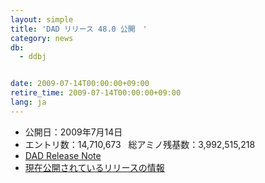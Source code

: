 ```yaml
---
layout: simple
title: 'DAD リリース 48.0 公開　'
category: news
db:
  - ddbj


date: 2009-07-14T00:00:00+09:00
retire_time: 2009-07-14T00:00:00+09:00
lang: ja
---
```


<ul>
    <li>公開日：2009年7月14日</li>
    <li>エントリ数：14,710,673   総アミノ残基数：3,992,515,218 </li>
    <li><a href="https://ddbj.nig.ac.jp/public/ddbj_database/release_note_archive/dad/dadrel.48.txt">DAD Release Note</a></li>
    <li><a href="/latest-releases.html">現在公開されているリリースの情報</a></li>
</ul>
